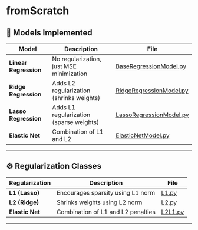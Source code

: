 # fromScratch

## 🚀 Models Implemented

| Model | Description | File |
|-------|-------------|------|
| **Linear Regression** | No regularization, just MSE minimization | [BaseRegressionModel.py](Regression/models/BaseRegressionModel.py) |
| **Ridge Regression** | Adds L2 regularization (shrinks weights) | [RidgeRegressionModel.py](Regression/models/RidgeRegressionModel.py) |
| **Lasso Regression** | Adds L1 regularization (sparse weights) | [LassoRegressionModel.py](Regression/models/LassoRegressionModel.py) |
| **Elastic Net** | Combination of L1 and L2 | [ElasticNetModel.py](Regression/models/ElasticNetModel.py) |

---

## ⚙️ Regularization Classes

| Regularization | Description | File |
|----------------|-------------|------|
| **L1 (Lasso)** | Encourages sparsity using L1 norm | [L1.py](Regression/Regularizations/L1.py) |
| **L2 (Ridge)** | Shrinks weights using L2 norm | [L2.py](Regression/Regularizations/L2.py) |
| **Elastic Net** | Combination of L1 and L2 penalties | [L2L1.py](Regression/Regularizations/L2L1.py) |

---
